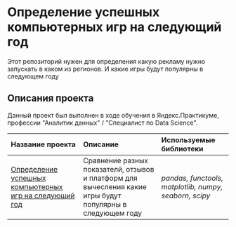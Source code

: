 # Определение успешных компьютерных игр на следующий год

Этот репозиторий нужен для определения какую рекламу нужно запускать в каком из регионов. И какие игры будут популярны в следующем году

## Описания проекта

Данный проект был выполнен в ходе обучения в Яндекс.Практикуме, профессии "Аналитик данных" / "Специалист по Data Science".

| Название проекта | Описание | Используемые библиотеки | 
| :---------------------- | :---------------------- | :---------------------- |
| [Определение успешных компьютерных игр на следующий год](borrowers_reliability) | Сравнение разных показателй, отзывов и платформ для вычесления какие игры будут популярны в следующем году | *pandas, functools, matplotlib, numpy, seaborn, scipy* |
